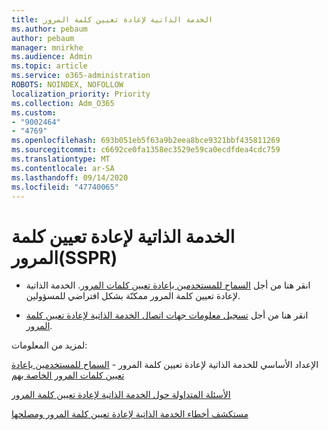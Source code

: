 ```yaml
---
title: الخدمة الذاتية لإعادة تعيين كلمة المرور
ms.author: pebaum
author: pebaum
manager: mnirkhe
ms.audience: Admin
ms.topic: article
ms.service: o365-administration
ROBOTS: NOINDEX, NOFOLLOW
localization_priority: Priority
ms.collection: Adm_O365
ms.custom:
- "9002464"
- "4769"
ms.openlocfilehash: 693b051eb5f63a9b2eea8bce9321bbf435811269
ms.sourcegitcommit: c6692ce0fa1358ec3529e59ca0ecdfdea4cdc759
ms.translationtype: MT
ms.contentlocale: ar-SA
ms.lasthandoff: 09/14/2020
ms.locfileid: "47740065"
---
```

# <a name="self-service-password-reset-sspr"></a>الخدمة الذاتية لإعادة تعيين كلمة المرور(SSPR)

- انقر هنا من أجل [السماح للمستخدمين بإعادة تعيين كلمات المرور](https://admin.microsoft.com/Adminportal/Home#/featureexplorer/security/Sspr).  الخدمة الذاتية لإعادة تعيين كلمة المرور ممكنّة بشكل افتراضي للمسؤولين.

- انقر هنا من أجل [تسجيل معلومات جهات اتصال الخدمة الذاتية لإعادة تعيين كلمة المرور](https://go.microsoft.com/fwlink/?linkid=849451).

لمزيد من المعلومات:

الإعداد الأساسي للخدمة الذاتية لإعادة تعيين كلمة المرور - [السماح للمستخدمين بإعادة تعيين كلمات المرور الخاصة بهم](https://docs.microsoft.com/microsoft-365/admin/add-users/let-users-reset-passwords?view=o365-worldwide)

[الأسئلة المتداولة حول الخدمة الذاتية لإعادة تعيين كلمة المرور](https://docs.microsoft.com/azure/active-directory/authentication/active-directory-passwords-faq)

[مستكشف أخطاء الخدمة الذاتية لإعادة تعيين كلمة المرور ومصلحها](https://docs.microsoft.com/azure/active-directory/authentication/active-directory-passwords-troubleshoot)
